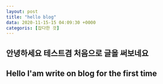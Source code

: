```yaml
---
layout: post
title: "hello blog"
data: 2020-11-15-15 04:09:30 +0000
categoris: [잡다한 것]
---
```

## 안녕하세요 테스트겸 처음으로 글을 써보네요 

## Hello I'am write on blog for the first time 
